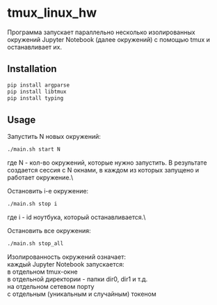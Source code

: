 # tmux_linux_hw

Программа запускает параллельно несколько изолированных окружений Jupyter Notebook (далее окружений) с помощью tmux и останавливает их.

## Installation

```bash
pip install argparse
pip install libtmux
pip install typing
```

## Usage

Запустить N новых окружений:
```bash
./main.sh start N
```
где N - кол-во окружений, которые нужно запустить. В результате создается сессия с N окнами, в каждом из которых запущено и работает окружение.\

Остановить i-е окружение:
```bash
./main.sh stop i
```
где i - id ноутбука, который останавливается.\

Остановить все окружения:
```bash
./main.sh stop_all
```

Изолированность окружений означает:\
каждый Jupyter Notebook запускается:\
в отдельном tmux-окне\
в отдельной директории - папки dir0, dir1 и т.д.\
на отдельном сетевом порту\
с отдельным (уникальным и случайным) токеном
